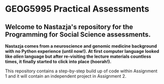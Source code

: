 # GEOG5995 Practical Assessments
## Welcome to Nastazja's repository for the Programming for Social Science assessments. 

**Nastazja comes from a neuroscience and genomic medicine background with no Python experience (until now!). At first computer language looked like *alien* language
but after re-visiting the lecture materials countless times, it finally started to click into place (hoorah!).**

This repository contains a step-by-step build up of code within Assignment 1 and it will contain an independent project in Assignment 2. 
